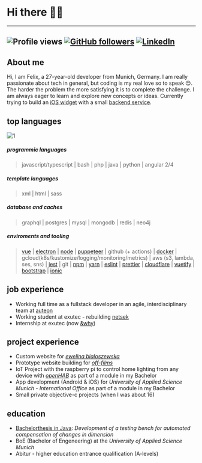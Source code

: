 # Hi there 👋🏻

-----
![Profile views](https://gpvc.arturio.dev/felix-schaipp) [![GitHub followers](https://img.shields.io/github/followers/felix-schaipp.svg?style=social&label=Follow&maxAge=2592000)](https://github.com/felix-schaipp?tab=followers) [![LinkedIn](https://img.shields.io/badge/LinkedIn-0077B5?style=flat&logo=linkedin&logoColor=white)](https://www.linkedin.com/in/felix-schaipp-7957561b5/)
-----
## About me
Hi, I am Felix, a 27-year-old developer from Munich, Germany. I am really passionate about tech in general, but coding is my real love so to speak :blush:. The harder the problem the more satisfying it is to complete the challenge. I am always eager to learn and explore new concepts or ideas. Currently trying to build an [iOS widget](https://github.com/felix-schaipp/coinbase-ios-widget) with a small [backend service](https://github.com/felix-schaipp/widget-service).

## top languages
![1](https://github-readme-stats.vercel.app/api/top-langs/?username=felix-schaipp&theme=blue-green&layout=compact)

##### programmic languages

> javascript/typescript | bash | php | java | python | angular 2/4

##### template languages

> xml | html | sass

##### database and caches

> graphql | postgres | mysql | mongodb | redis | neo4j

##### enviroments and tooling

> [vue](https://vuejs.org/) | [electron](https://www.electronjs.org/) | [node](https://nodejs.org/en/) | [puppeteer](https://github.com/puppeteer/puppeteer) | github (+ actions) | [docker](https://www.docker.com/) | gcloud(k8s/kustomize/logging/monitoring/metrics) | aws (s3, lambda, ses, sns) | [jest](https://jestjs.io/) | git | [npm](https://www.npmjs.com/) | [yarn](https://yarnpkg.com/) | [eslint](https://eslint.org/) | [prettier](https://prettier.io/) | [cloudflare](https://www.cloudflare.com/) | [vuetify](https://vuetifyjs.com/en/) | [bootstrap](https://getbootstrap.com/) | [ionic](https://ionicframework.com/)


## job experience
- Working full time as a fullstack developer in an agile, interdisciplinary team at [auteon](https://www.auteon.de/)
- Working student at exutec - rebuilding [netsek](https://www.netsek.net/)
- Internship at exutec (now [&why](https://www.why.de/))

## project experience
- Custom website for _[ewelina bialoszewska](https://www.ewelinabialoszewska.com/)_
- Prototype website building for _[off-films](https://www.off-films.com/)_
- IoT Project with the raspberry pi to control home lighting from any device with _[openHAB](https://www.openhab.org/)_ as part of a module in my Bachelor
- App development (Android & iOS) for _University of Applied Science Munich - International Office_ as part of a module in my Bachelor
- Small private objective-c projects (when I was about 16)

## education

- [Bachelorthesis in Java](https://github.com/felix-schaipp/bachelor-thesis): _Development of a testing bench for automated compensation of changes in dimension_
- BoE (Bachelor of Engeneering) at the _University of Applied Science Munich_
- Abitur - higher education entrance qualification (A-levels)

